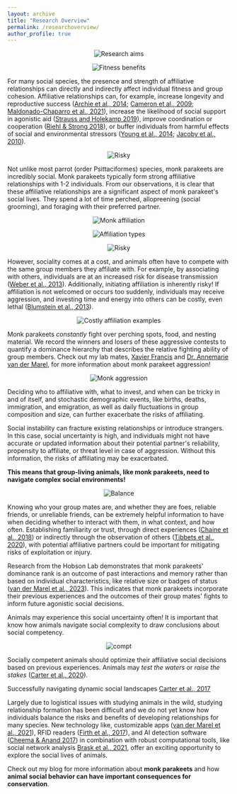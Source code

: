 ```yaml
---
layout: archive
title: "Research Overview"
permalink: /researchoverview/
author_profile: true
---
```

<figure align="center">
<img src="https://github.com/claireloconnell/claireloconnell.github.io/assets/78130420/fe0652f1-bea2-499f-a6a6-f923da4da93f" alt="Research aims" >
</figure>

<figure align="center">
<img src="https://github.com/claireloconnell/claireloconnell.github.io/assets/78130420/9c42cf02-f79e-4dd3-9d74-7f24a3ff1654" alt="Fitness benefits" >
</figure>

For many social species, the presence and strength of affiliative relationships can directly and indirectly affect individual fitness and group cohesion. Affiliative relationships can, for example, increase longevity and reproductive success ([Archie et al., 2014](https://www.ncbi.nlm.nih.gov/pmc/articles/PMC4173677/); [Cameron et al., 2009](https://www.pnas.org/doi/10.1073/pnas.0900639106); [Maldonado-Chaparro et al., 2021](https://www.sciencedirect.com/science/article/pii/S0003347221003110#bib3)), increase the likelihood of social support in agonistic aid ([Strauss and Holekamp 2019](https://www.pnas.org/doi/10.1073/pnas.1810384116)), improve coordination or cooperation ([Riehl & Strong 2018](https://pubmed.ncbi.nlm.nih.gov/29643212/)), or buffer individuals from harmful effects of social and environmental stressors ([Young et al., 2014](https://www.pnas.org/doi/abs/10.1073/pnas.1411450111); [Jacoby et al., 2010](https://academic.oup.com/beheco/article/21/4/808/249267)). 

<figure align="center">
<img src="https://github.com/claireloconnell/claireloconnell.github.io/assets/78130420/f8ac3ffb-ed80-45a2-b86f-a82999022972" alt="Risky">
</figure>

Not unlike most parrot (order Psittaciformes) species, monk parakeets are incredibly social. Monk parakeets typically form strong affiliative relationships with 1-2 individuals. From our observations, it is clear that these affiliative relationships are a significant aspect of monk parakeet's social lives. They spend a lot of time perched, allopreening (social grooming), and foraging with their preferred partner.

<figure align="center">
<img src="https://github.com/claireloconnell/claireloconnell.github.io/assets/78130420/6b8f97c9-1630-474a-bc07-9922a0e405a6" alt="Monk affiliation">
</figure>
<figure align="center">
<img src="https://github.com/claireloconnell/claireloconnell.github.io/assets/78130420/c60c1dd7-a08a-4059-a389-b0353cd301e0" alt="Affiliation types">
</figure>


<figure align="center">
<img src="https://github.com/claireloconnell/claireloconnell.github.io/assets/78130420/efa1dc8c-5da0-4190-adf7-e3f1c47f3ac0" alt="Risky">
</figure>

However, sociality comes at a cost, and animals often have to compete with the same group members they affiliate with. For example, by associating with others, individuals are at an increased risk for disease transmission ([Weber et al., 2013](https://www.sciencedirect.com/science/article/pii/S0960982213011238?via%3Dihub)). Additionally, initiating affiliation is inherently risky! If affiliation is not welcomed or occurs too suddenly, individuals may receive aggression, and investing time and energy into others can be costly, even lethal ([Blumstein et al., 2013](https://royalsocietypublishing.org/doi/full/10.1098/rspb.2017.1934)). 

<figure align="center">
<img src="https://github.com/claireloconnell/claireloconnell.github.io/assets/78130420/7734cc2a-04e6-4998-9966-3dd44d4b2a92" alt="Costly affiliation examples">
</figure>

Monk parakeets _constantly_ fight over perching spots, food, and nesting material. We record the winners and losers of these aggressive contests to quantify a dominance hierarchy that describes the relative fighting ability of group members. Check out my lab mates, [Xavier Francis](https://scholar.google.com/citations?user=rvQ7c6YAAAAJ&hl=en) and [Dr. Annemarie van der Marel](https://avdmarel.wixsite.com/annemarievdmarel), for more information about monk parakeet aggression!

<figure align="center">
<img src="https://github.com/claireloconnell/claireloconnell.github.io/assets/78130420/45aa3112-9f0a-4046-8c07-7e7cd712c775" alt="Monk aggression">
</figure>

Deciding who to affiliative with, what to invest, and when can be tricky in and of itself, and stochastic demographic events, like births, deaths, immigration, and emigration, as well as daily fluctuations in group composition and size, can further exacerbate the risks of affiliating. 

Social instability can fracture existing relationships or introduce strangers. In this case, social uncertainty is high, and individuals might not have accurate or updated information about their potential partner's reliability, propensity to affiliate, or threat level in case of aggression. Without this information, the risks of affiliating may be exacerbated.

**This means that group-living animals, like monk parakeets, need to navigate complex social environments!**

<figure align="center">
<img src="https://github.com/claireloconnell/claireloconnell.github.io/assets/78130420/6d07e822-bcb0-43ad-86b6-c0b7fe75d1bd" alt="Balance">
</figure>

Knowing who your group mates are, and whether they are foes, reliable friends, or unreliable friends, can be extremely helpful information to have when deciding whether to interact with them, in what context, and how often. Establishing familiarity or trust, through direct experiences ([Chaine et al., 2018](https://onlinelibrary.wiley.com/doi/abs/10.1111/ele.13128)) or indirectly through the observation of others ([Tibbets et al., 2020](https://www.cell.com/current-biology/pdfExtended/S0960-9822(20)30740-5)), with potential affiliative partners could be important for mitigating risks of exploitation or injury.

Research from the Hobson Lab demonstrates that  monk parakeets' dominance rank is an outcome of past interactions and memory rather than based on individual characteristics, like relative size or badges of status ([van der Marel et al., 2023](https://academic.oup.com/beheco/article/34/3/457/7093242)). This indicates that monk parakeets incorporate their previous experiences and the outcomes of their group mates' fights to inform future agonistic social decisions. 








Animals may experience this social uncertainty often!  It is important that know how animals navigate social complexity to draw conclusions about social competency. 




  

<figure align="center">
<img src="https://github.com/claireloconnell/claireloconnell.github.io/assets/78130420/6c6a5a4c-733d-460c-833e-5f0387922f6a" alt="compt">
</figure>

Socially competent animals should optimize their affiliative social decisions based on previous experiences. Animals may _test the waters_ or _raise the stakes_ ([Carter et al., 2020](https://www.sciencedirect.com/science/article/pii/S0960982220300993)).








Successfully navigating dynamic social landscapes 
[Carter et al., 2017](https://royalsocietypublishing.org/doi/10.1098/rsbl.2017.0112)

Largely due to logistical issues with studying animals in the wild, studying relationship formation has been difficult and we do not yet know how individuals balance the risks and benefits of developing relationships for many species. New technology like, customizable apps ([van der Marel et al., 2021](https://onlinelibrary.wiley.com/doi/10.1111/eth.13251)), RFID readers ([Firth et al., 2017](https://royalsocietypublishing.org/doi/full/10.1098/rspb.2017.0299)), and AI detection software ([Cheema & Anand 2017](https://link.springer.com/chapter/10.1007/978-3-319-71273-4_3)) in combination with robust computational tools, like social network analysis [Brask et al., 2021](https://academic.oup.com/comnet/article/9/2/cnab001/6295425), offer an exciting opportunity to explore the social lives of animals. 

Check out my blog for more information about **monk parakeets** and how **animal social behavior can have important consequences for conservation**. 

